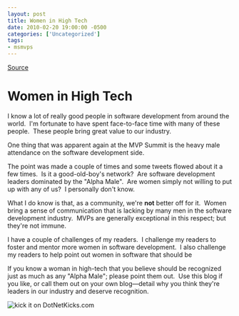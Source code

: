 ```yaml
---
layout: post
title: Women in High Tech
date: 2010-02-20 19:00:00 -0500
categories: ['Uncategorized']
tags:
- msmvps
---
```

[Source](http://blogs.msmvps.com/peterritchie/2010/02/21/women-in-high-tech/ "Permalink to Women in High Tech")

# Women in High Tech

I know a lot of really good people in software development from around the world.  I'm fortunate to have spent face-to-face time with many of these people.  These people bring great value to our industry.

One thing that was apparent again at the MVP Summit is the heavy male attendance on the software development side.

The point was made a couple of times and some tweets flowed about it a few times.  Is it a good-old-boy's network?  Are software development leaders dominated by the "Alpha Male".  Are women simply not willing to put up with any of us?  I personally don't know.

What I do know is that, as a community, we're **not** better off for it.  Women bring a sense of communication that is lacking by many men in the software development industry.  MVPs are generally exceptional in this respect; but they're not immune.

I have a couple of challenges of my readers.  I challenge my readers to foster and mentor more women in software development.  I also challenge my readers to help point out women in software that should be 

If you know a woman in high-tech that you believe should be recognized just as much as any "Alpha Male"; please point them out.  Use this blog if you like, or call them out on your own blog—detail why you think they're leaders in our industry and deserve recognition.

![kick it on DotNetKicks.com][1]

[1]: http://www.dotnetkicks.com/Services/Images/KickItImageGenerator.ashx?url=http://msmvps.com/blogs/peterritchie/archive/2010/02/21/women-in-high-tech.aspx

